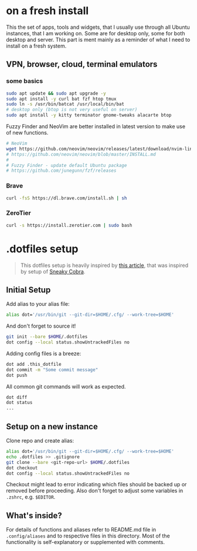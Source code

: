 # on a fresh install
This the set of apps, tools and widgets, that I usually use through all Ubuntu instances, that I am working on. Some are for desktop only, some for both desktop and server.
This part is ment mainly as a reminder of what I need to install on a fresh system.

## VPN, browser, cloud, terminal emulators

### some basics
```sh
sudo apt update && sudo apt upgrade -y
sudo apt install -y curl bat fzf htop tmux
sudo ln -s /usr/bin/batcat /usr/local/bin/bat
# desktop only (btop is not very useful on server)
sudo apt install -y kitty terminator gnome-tweaks alacarte btop
```

Fuzzy Finder and NeoVim are better installed in latest version to make use of new functions.
```sh
# NeoVim
wget https://github.com/neovim/neovim/releases/latest/download/nvim-linux-x86_64.tar.gz
# https://github.com/neovim/neovim/blob/master/INSTALL.md
#
# Fuzzy Finder - update default Ubuntu package
# https://github.com/junegunn/fzf/releases
```


### Brave

```sh
curl -fsS https://dl.brave.com/install.sh | sh
```

### ZeroTier

```sh
curl -s https://install.zerotier.com | sudo bash
```

# .dotfiles setup

>This dotfiles setup is heavily inspired by [this article](https://www.atlassian.com/git/tutorials/dotfiles),
that was inspired by setup of [Sneaky Cobra](https://news.ycombinator.com/item?id=11071754).

## Initial Setup

Add alias to your alias file:

```sh
alias dot='/usr/bin/git --git-dir=$HOME/.cfg/ --work-tree=$HOME'
```

And don't forget to source it!

```sh
git init --bare $HOME/.dotfiles
dot config --local status.showUntrackedFiles no
```

Adding config files is a breeze:

```sh
dot add .this_dotfile
dot commit -m "Some commit message"
dot push
```

All common git commands will work as expected.

```sh
dot diff
dot status
...
```

## Setup on a new instance

Clone repo and create alias:

```sh
alias dot='/usr/bin/git --git-dir=$HOME/.cfg/ --work-tree=$HOME'
echo .dotfiles >> .gitignore
git clone --bare <git-repo-url> $HOME/.dotfiles
dot checkout
dot config --local status.showUntrackedFiles no
```

Checkout might lead to error indicating which files should be backed up or
removed before proceeding.
Also don't forget to adjust some variables in `.zshrc`, e.g. `$EDITOR`.

## What's inside?

For details of functions and aliases refer to README.md file in
`.config/aliases` and to respective files in this directory. Most of the
functionality is self-explanatory or supplemented with comments.
